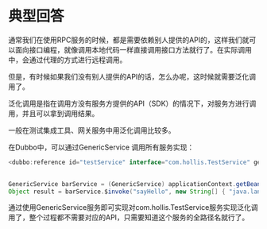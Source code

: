 # 典型回答

通常我们在使用RPC服务的时候，都是需要依赖别人提供的API的，这样我们就可以面向接口编程，就像调用本地代码一样直接调用接口方法就行了。在实际调用中，会通过代理的方式进行远程调用。

但是，有时候如果我们没有别人提供的API的话，怎么办呢，这时候就需要泛化调用了。

泛化调用是指在调用方没有服务方提供的API（SDK）的情况下，对服务方进行调用，并且可以拿到调用结果。

一般在测试集成工具、网关服务中用泛化调用比较多。

在Dubbo中，可以通过GenericService 调用所有服务实现：

```java
<dubbo:reference id="testService" interface="com.hollis.TestService" generic="true" />
    

GenericService barService = (GenericService) applicationContext.getBean("testService");
Object result = barService.$invoke("sayHello", new String[] { "java.lang.String" }, new Object[] { "World" });
```

通过使用GenericService服务即可实现对com.hollis.TestService服务实现泛化调用了，整个过程都不需要对应的API，只需要知道这个服务的全路径名就行了。
